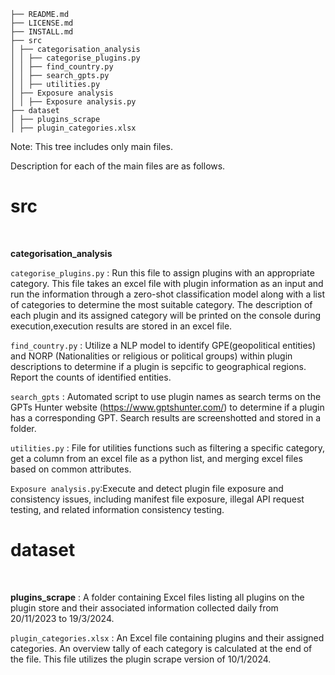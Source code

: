 ```
├── README.md
├── LICENSE.md
├── INSTALL.md
├── src
│ ├── categorisation_analysis
│ │ ├── categorise_plugins.py
│ │ ├── find_country.py
│ │ ├── search_gpts.py
│ │ ├── utilities.py
│ ├── Exposure analysis
│ │ ├── Exposure analysis.py
├── dataset
│ ├── plugins_scrape
│ ├── plugin_categories.xlsx
```

Note: This tree includes only main files.

Description for each of the main files are as follows.

<h1>src</h1>
<br>

**categorisation_analysis**
<br>

```categorise_plugins.py``` : Run this file to assign plugins with an appropriate category. This file takes an excel file with plugin information as an input and run the information through a zero-shot classification model along with a list of categories to determine the most suitable category. The description of each plugin and its assigned category will be printed on the console during execution,execution results are stored in an excel file. 

```find_country.py``` : Utilize a NLP model to identify GPE(geopolitical entities) and NORP (Nationalities or religious or political groups) within plugin descriptions to determine if a plugin is sepcific to geographical regions. Report the counts of identified entities.

```search_gpts``` : Automated script to use plugin names as search terms on the GPTs Hunter website (https://www.gptshunter.com/) to determine if a plugin has a corresponding GPT. Search results are screenshotted and stored in a folder.

```utilities.py``` : File for utilities functions such as filtering a specific category, get a column from an excel file as a python list, and merging excel files based on common attributes. 

```Exposure analysis.py```:Execute and detect plugin file exposure and consistency issues, including manifest file exposure, illegal API request testing, and related information consistency testing.
<h1>dataset</h1>
<br>

**plugins_scrape** : A folder containing Excel files listing all plugins on the plugin store and their associated information collected daily from 20/11/2023 to 19/3/2024.
<br>

```plugin_categories.xlsx``` : An Excel file containing plugins and their assigned categories. An overview tally of each category is calculated at the end of the file. This file utilizes the plugin scrape version of 10/1/2024.

